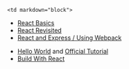 	<td markdown="block">

* [React Basics](slides/25/react.html)
* [React Revisited](slides/25/react-webpack.html)
* [React and Express / Using Webpack](slides/25/react-webpack-continued.html)


</td>
	<td markdown="block">

* [Hello World](https://facebook.github.io/react/docs/hello-world.html) and [Official Tutorial](https://facebook.github.io/react/tutorial/tutorial.html)
* [Build With React](http://buildwithreact.com/)
<!--
* Chapter 
* Chapter 
-->
</td>
	<td markdown="block">
<!--
* [](assignments/.html)
-->
</td>
